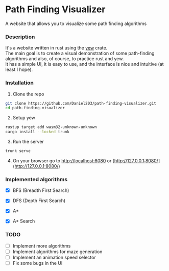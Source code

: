 # Path Finding Visualizer
A website that allows you to visualize some path finding algorithms

### Description
It's a website written in rust using the [yew](https://yew.rs/) crate. <br>
The main goal is to create a visual demonstration of some path-finding algorithms and 
also, of course, to practice rust and yew. <br>
It has a simple UI, it is easy to use, and the interface is nice and intuitive (at least I hope).

### Installation
1. Clone the repo
``` bash
git clone https://github.com/Daniel203/path-finding-visualizer.git 
cd path-finding-visualizer
```

2. Setup yew
``` bash
rustup target add wasm32-unknown-unknown
cargo install --locked trunk
```

3. Run the server
``` bash
trunk serve
```
 4. On your browser go to [http://localhost:8080](http://localhost:8080/) or [http://127.0.0.1:8080/](http://127.0.0.1:8080/)


### Implemented algorithms
- [x] BFS (Breadth First Search)
- [x] DFS (Depth First Search)
- [x] A*
- [x] A* Search


### TODO
- [ ] Implement more algorithms
- [ ] Implement algorithms for maze generation
- [ ] Implement an animation speed selector
- [ ] Fix some bugs in the UI 
